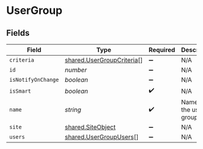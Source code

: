 # UserGroup


## Fields

| Field                                                                  | Type                                                                   | Required                                                               | Description                                                            | Example                                                                |
| ---------------------------------------------------------------------- | ---------------------------------------------------------------------- | ---------------------------------------------------------------------- | ---------------------------------------------------------------------- | ---------------------------------------------------------------------- |
| `criteria`                                                             | [shared.UserGroupCriteria](../../models/shared/usergroupcriteria.md)[] | :heavy_minus_sign:                                                     | N/A                                                                    |                                                                        |
| `id`                                                                   | *number*                                                               | :heavy_minus_sign:                                                     | N/A                                                                    | 1                                                                      |
| `isNotifyOnChange`                                                     | *boolean*                                                              | :heavy_minus_sign:                                                     | N/A                                                                    |                                                                        |
| `isSmart`                                                              | *boolean*                                                              | :heavy_check_mark:                                                     | N/A                                                                    |                                                                        |
| `name`                                                                 | *string*                                                               | :heavy_check_mark:                                                     | Name of the user group                                                 | Teachers                                                               |
| `site`                                                                 | [shared.SiteObject](../../models/shared/siteobject.md)                 | :heavy_minus_sign:                                                     | N/A                                                                    |                                                                        |
| `users`                                                                | [shared.UserGroupUsers](../../models/shared/usergroupusers.md)[]       | :heavy_minus_sign:                                                     | N/A                                                                    |                                                                        |